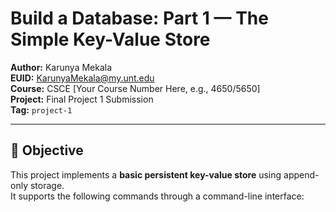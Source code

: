 # Build a Database: Part 1 — The Simple Key-Value Store

**Author:** Karunya Mekala  
**EUID:** KarunyaMekala@my.unt.edu  
**Course:** CSCE [Your Course Number Here, e.g., 4650/5650]  
**Project:** Final Project 1 Submission  
**Tag:** `project-1`

---

## 🧠 Objective

This project implements a **basic persistent key-value store** using append-only storage.  
It supports the following commands through a command-line interface:


